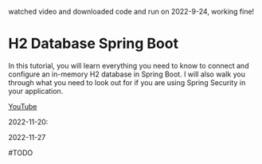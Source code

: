 watched video and downloaded code and run on 2022-9-24, working fine!

# H2 Database Spring Boot 

In this tutorial, you will learn everything you need to know to connect and configure an in-memory H2 database in Spring Boot. I will also walk you through what you need to look out for if you are using Spring Security in your application. 

[YouTube](https://youtu.be/PSrHcCwvfVQ)

2022-11-20: 

[comment]: <> (already ok to run localhost:8080/read;)

[comment]: <> (read file and generate json result and send back to front)

[comment]: <> (next step:)

[comment]: <> (add file and upload to back end for read and process;)

[comment]: <> (add h2 database to save the read file result)

2022-11-27

[comment]: <> (able to run front end angular to load file to folder and read records after process)

[comment]: <> (able to use same file name)

[comment]: <> (able to display records on front end with table)

[comment]: <> (TODO: )

[comment]: <> (multiple files?)

[comment]: <> (save to the database?)

[comment]: <> (add schedule process in addition to switch process?)

#TODO

[comment]: <> (update: use CorsConfigurationSource bean instead of below)
[comment]: <> (1. add the global config to handle the cross-origin in one place)

[comment]: <> (...implements webmvcConfigurer... Dan Vega's tutorial)

[comment]: <> (try this:)
[comment]: <> (https://github.com/Java-Techie-jt/spring-boot3-jwt)
